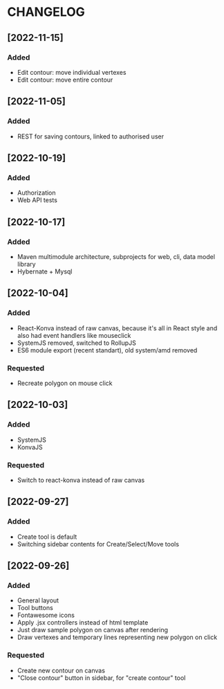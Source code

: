 # CHANGELOG

## [2022-11-15]
### Added
 - Edit contour: move individual vertexes
 - Edit contour: move entire contour

## [2022-11-05]
### Added
 - REST for saving contours, linked to authorised user

## [2022-10-19]
### Added
 - Authorization
 - Web API tests

## [2022-10-17]
### Added
 - Maven multimodule architecture, subprojects for web, cli, data model library
 - Hybernate + Mysql

## [2022-10-04]
### Added
 - React-Konva instead of raw canvas, because it's all in React style and also had event handlers like mouseclick
 - SystemJS removed, switched to RollupJS
 - ES6 module export (recent standart), old system/amd removed
### Requested
 - Recreate polygon on mouse click

## [2022-10-03]
### Added
 - SystemJS
 - KonvaJS
### Requested
 - Switch to react-konva instead of raw canvas

## [2022-09-27]
### Added
 - Create tool is default
 - Switching sidebar contents for Create/Select/Move tools

## [2022-09-26]
### Added
 - General layout
 - Tool buttons
 - Fontawesome icons
 - Apply .jsx controllers instead of html template
 - Just draw sample polygon on canvas after rendering
 - Draw vertexes and temporary lines representing new polygon on click

### Requested
 - Create new contour on canvas
 - "Close contour" button in sidebar, for "create contour" tool
 
